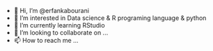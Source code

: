 - 👋 Hi, I’m @erfankabourani
- 👀 I’m interested in Data science & R programing language & python
- 🌱 I’m currently learning RStudio
- 💞️ I’m looking to collaborate on ...
- 📫 How to reach me ...

<!---
erfankabourani/erfankabourani is a ✨ special ✨ repository because its `README.md` (this file) appears on your GitHub profile.
You can click the Preview link to take a look at your changes.
--->
